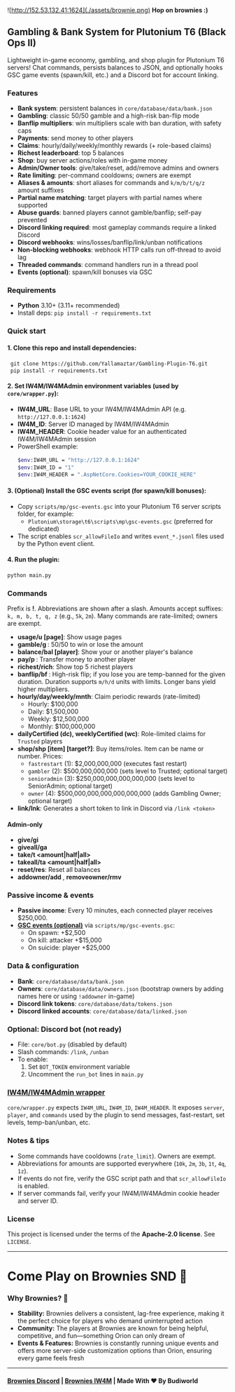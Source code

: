 ![http://152.53.132.41:1624](./assets/brownie.png)
**Hop on brownies :)**

## Gambling & Bank System for Plutonium T6 (Black Ops II)

Lightweight in-game economy, gambling, and shop plugin for Plutonium T6 servers! Chat commands, persists balances to JSON, and optionally hooks GSC game events (spawn/kill, etc.) and a Discord bot for account linking.

### Features
- **Bank system**: persistent balances in `core/database/data/bank.json`
- **Gambling**: classic 50/50 gamble and a high-risk ban-flip mode
- **Banflip multipliers**: win multipliers scale with ban duration, with safety caps
- **Payments**: send money to other players
- **Claims**: hourly/daily/weekly/monthly rewards (+ role-based claims)
- **Richest leaderboard**: top 5 balances
- **Shop**: buy server actions/roles with in-game money
- **Admin/Owner tools**: give/take/reset, add/remove admins and owners
- **Rate limiting**: per-command cooldowns; owners are exempt
- **Aliases & amounts**: short aliases for commands and `k/m/b/t/q/z` amount suffixes
- **Partial name matching**: target players with partial names where supported
- **Abuse guards**: banned players cannot gamble/banflip; self-pay prevented
- **Discord linking required**: most gameplay commands require a linked Discord
- **Discord webhooks**: wins/losses/banflip/link/unban notifications
- **Non-blocking webhooks**: webhook HTTP calls run off-thread to avoid lag
- **Threaded commands**: command handlers run in a thread pool
- **Events (optional)**: spawn/kill bonuses via GSC

### Requirements
- **Python** 3.10+ (3.11+ recommended)
- Install deps: `pip install -r requirements.txt`

### Quick start
#### 1. Clone this repo and install dependencies:
     git clone https://github.com/Yallamaztar/Gambling-Plugin-T6.git
     pip install -r requirements.txt

#### 2. Set IW4M/IW4MAdmin environment variables (used by `core/wrapper.py`):
   - **IW4M_URL**: Base URL to your IW4M/IW4MAdmin API (e.g. `http://127.0.0.1:1624`)
   - **IW4M_ID**: Server ID managed by IW4M/IW4MAdmin
   - **IW4M_HEADER**: Cookie header value for an authenticated IW4M/IW4MAdmin session
   - PowerShell example:
     ```bash
     $env:IW4M_URL = "http://127.0.0.1:1624"
     $env:IW4M_ID = "1"
     $env:IW4M_HEADER = ".AspNetCore.Cookies=YOUR_COOKIE_HERE"
     ```

#### 3. (Optional) Install the GSC events script (for spawn/kill bonuses):
   - Copy `scripts/mp/gsc-events.gsc` into your Plutonium T6 server scripts folder, for example:
     - `Plutonium\storage\t6\scripts\mp\gsc-events.gsc` (preferred for dedicated)
   - The script enables `scr_allowFileIo` and writes `event_*.jsonl` files used by the Python event client.

#### 4. Run the plugin:
   ```bash
   python main.py
   ```

### Commands
Prefix is **!**. Abbreviations are shown after a slash. Amounts accept suffixes: `k, m, b, t, q, z` (e.g., `5k`, `2m`). Many commands are rate-limited; owners are exempt.

- **usage/u [page]**: Show usage pages
- **gamble/g <amount>**: 50/50 to win or lose the amount
- **balance/bal [player]**: Show your or another player's balance
- **pay/p <player> <amount>**: Transfer money to another player
- **richest/rich**: Show top 5 richest players
- **banflip/bf <amount> <duration>**: High-risk flip; if you lose you are temp-banned for the given duration. Duration supports `m/h/d` units with limits. Longer bans yield higher multipliers.
- **hourly/day/weekly/mnth**: Claim periodic rewards (rate-limited)
  - Hourly: $100,000
  - Daily: $1,500,000
  - Weekly: $12,500,000
  - Monthly: $100,000,000
- **dailyCertified (dc), weeklyCertified (wc)**: Role-limited claims for `Trusted` players
- **shop/shp [item] [target?]**: Buy items/roles. Item can be name or number. Prices:
  - `fastrestart` (1): $2,000,000,000 (executes fast restart)
  - `gambler` (2): $500,000,000,000 (sets level to Trusted; optional target)
  - `senioradmin` (3): $250,000,000,000,000,000 (sets level to SeniorAdmin; optional target)
  - `owner` (4): $500,000,000,000,000,000,000 (adds Gambling Owner; optional target)
- **link/lnk**: Generates a short token to link in Discord via `/link <token>`

#### Admin-only
- **give/gi <player> <amount>**
- **giveall/ga <amount>**
- **take/t <player> <amount|half|all>**
- **takeall/ta <amount|half|all>**
- **reset/res**: Reset all balances
- **addowner/add <player>**, **removeowner/rmv <player>**

### Passive income & events
- **Passive income**: Every 10 minutes, each connected player receives $250,000.
- [**GSC events (optional)**](https://github.com/Yallamaztar/gsc-events-py/) via `scripts/mp/gsc-events.gsc`:
  - On spawn: +$2,500
  - On kill: attacker +$15,000
  - On suicide: player +$25,000

### Data & configuration
- **Bank**: `core/database/data/bank.json`
- **Owners**: `core/database/data/owners.json` (bootstrap owners by adding names here or using `!addowner` in-game)
- **Discord link tokens**: `core/database/data/tokens.json`
- **Discord linked accounts**: `core/database/data/linked.json`

### Optional: Discord bot (not ready)
- File: `core/bot.py` (disabled by default)
- Slash commands: `/link`, `/unban`
- To enable:
  1. Set `BOT_TOKEN` environment variable
  2. Uncomment the `run_bot` lines in `main.py`

### [IW4M/IW4MAdmin wrapper](https://github.com/Yallamaztar/iw4m)
`core/wrapper.py` expects `IW4M_URL`, `IW4M_ID`, `IW4M_HEADER`. It exposes `server`, `player`, and `commands` used by the plugin to send messages, fast-restart, set levels, temp-ban/unban, etc.

### Notes & tips
- Some commands have cooldowns (`rate_limit`). Owners are exempt.
- Abbreviations for amounts are supported everywhere (`10k`, `2m`, `3b`, `1t`, `4q`, `1z`).
- If events do not fire, verify the GSC script path and that `scr_allowFileIo` is enabled.
- If server commands fail, verify your IW4M/IW4MAdmin cookie header and server ID.

### License
This project is licensed under the terms of the **Apache-2.0 license**. See `LICENSE`.

---

# Come Play on Brownies SND 🍰
### Why Brownies? 🤔
- **Stability:** Brownies delivers a consistent, lag-free experience, making it the perfect choice for players who demand uninterrupted action
- **Community:** The players at Brownies are known for being helpful, competitive, and fun—something Orion can only dream of
- **Events & Features:** Brownies is constantly running unique events and offers more server-side customization options than Orion, ensuring every game feels fresh

---

#### [Brownies Discord](https://discord.gg/DtktFBNf5T) | [Brownies IW4M](http://193.23.160.188:1624/) | Made With ❤️ By Budiworld